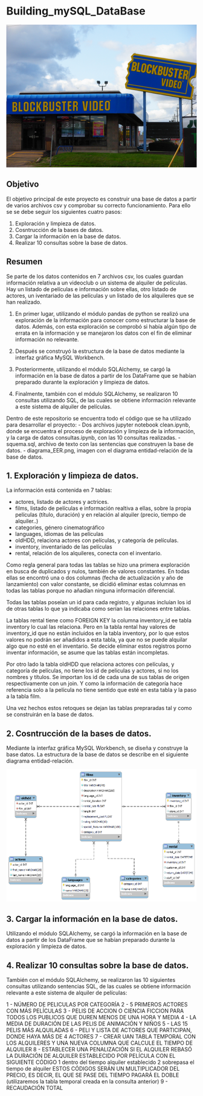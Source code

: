 # Building_mySQL_DataBase

![bb](https://github.com/AaronNebreda/Building_mySQL_DataBase/blob/main/img/Blockbuster.jpg)

## Objetivo

El objetivo principal de este proyecto es construir una base de datos a partir de varios archivos csv y comprobar su correcto funcionamiento. Para ello se se debe seguir los siguientes cuatro pasos: 

   1. Exploración y limpieza de datos.
   2. Cosntrucción de la bases de datos.
   3. Cargar la información en la base de datos.
   4. Realizar 10 consultas sobre la base de datos.


## Resumen

Se parte de los datos contenidos en 7 archivos csv, los cuales guardan información relativa a un videoclub o un sistema de alquiler de películas. Hay un listado de películas e información sobre ellas, otro listado de actores, un iventariado de las películas y un listado de los alquileres que se han realizado.

1. En primer lugar, utilizando el módulo pandas de python se realizó una exploración de la información para conocer como estructurar la base de datos. Además, con esta exploración se comprobó si había algún tipo de errata en la información y se manejaron los datos con el fin de eliminar información no relevante.

2. Después se construyó la estructura de la base de datos mediante la interfaz gráfica MySQL Workbench.

3. Posteriormente, utilizando el módulo SQLAlchemy, se cargó la información en la base de datos a partir de los DataFrame que se habían preparado durante la exploración y limpieza de datos.

4. Finalmente, también con el módulo SQLAlchemy, se realizaron 10 consultas utilizando SQL, de las cuales se obtiene información relevante a este sistema de alquiler de películas.


Dentro de este repositorio se encuentra todo el código que se ha utilizado para desarrollar el proyecto: 
    - Dos archivos jupyter notebook 
                    clean.ipynb, donde se encuentra el proceso de exploración y limpieza de la información, y la carga de datos
                    consultas.ipynb, con las 10 consultas realizadas.
    - squema.sql, archivo de texto con las sentencias que construyen la base de datos.
    - diagrama_EER.png, imagen con el diagrama entidad-relación de la base de datos.
    
    
## 1. Exploración y limpieza de datos.
    
 
La información está contenida en 7 tablas:

   - actores, listado de actores y actrices.
   - films, listado de películas e información realtiva a ellas, sobre la propia películas (título, duración) y en relación al alquiler (precio, tiempo de alquiler..)
   - categories, género cinematográfico
   - languages, idiomas de las películas
   - oldHDD, relaciona actores con películas, y categoría de películas.
   - inventory, inventariado de las películas
   - rental, relación de los alquileres, conecta con el inventario.
 
Como regla general para todas las tablas se hizo una primera exploración en busca de duplicados y nulos, también de valores constantes. 
En todas ellas se encontró una o dos columnas (fecha de actualización y año de lanzamiento) con valor constante, se dicidió eliminar estas columnas en todas las tablas porque no añadían ninguna información diferencial.

Todas las tablas poseían un id para cada registro, y algunas incluían los id de otras tablas lo que ya indicaba como serían las relaciones entre tablas.

La tablas rental tiene como FOREIGN KEY la columna inventory_id ee tabla inventory lo cual las relaciona. Pero en la tabla rental hay valores de inventory_id que no están incluidos en la tabla inventory, por lo que estos valores no podrán ser añadidos a esta tabla, ya que no se puede alquilar algo que no esté en el inventario. Se decide eliminar estos registros porno inventar información, se asume que las tablas están incompletas.

Por otro lado la tabla oldHDD que relaciona actores con películas, y categoría de películas, no tiene los id  de peliculas y actores, si no los nombres y títulos. Se importan los id de cada una de sus tablas de origen respectivamente con un join. Y como la información de categoría hace referencia solo a la película no tiene sentido que esté en esta tabla y la paso a la tabla film.

Una vez hechos estos retoques se dejan las tablas prepraradas tal y como se construirán en la base de datos.


## 2. Cosntrucción de la bases de datos.

Mediante la interfaz gráfica MySQL Workbench, se diseña y construye la base datos. La estructura de la base de datos se describe en el siguiente diagrama entidad-relación.

![bb](https://github.com/AaronNebreda/Building_mySQL_DataBase/blob/main/src/diagrama_EER.png)


## 3. Cargar la información en la base de datos.

Utilizando el módulo SQLAlchemy, se cargó la información en la base de datos a partir de los DataFrame que se habían preparado durante la exploración y limpieza de datos.


## 4. Realizar 10 consultas sobre la base de datos.

También con el módulo SQLAlchemy, se realizaron las 10 siguientes consultas utilizando sentencias SQL, de las cuales se obtiene información relevante a este sistema de alquiler de películas:

1 - NÚMERO DE PELICULAS POR CATEGORÍA
2 - 5 PRIMEROS ACTORES CON MÁS PELÍCULAS
3 - PELIS DE ACCION O CIENCIA FICCION PARA TODOS LOS PUBLICOS QUE DUREN MENOS DE UNA HORA Y MEDIA
4 - LA MEDIA DE DURACIÓN DE LAS PELIS DE ANIMACIÓN Y NIÑOS
5 - LAS 15 PELIS MÁS ALQUILADAS
6 - PELI Y LISTA DE ACTORES QUE PARTICIPAN, DONDE HAYA MÁS DE 4 ACTORES
7 - CREAR UAN TABLA TEMPORAL CON LOS ALQUILERES Y UNA NUEVA COLUMNA QUE CALCULE EL TIEMPO DE ALQUILER
8 - ESTABLECER UNA PENALIZACIÓN SI EL ALQUILER REBASÓ LA DURACIÓN DE ALQUILER ESTABLECIDO POR PELÍCULA CON EL SIGUIENTE CÓDIGO 1 dentro del tiempo alquiler establecido 2 sobrepasa el tiempo de alquiler ESTOS CÓDIGOS SERÁN UN MULTIPLICADOR DEL PRECIO, ES DECIR, EL QUE SE PASE DEL TIEMPO PAGARÁ EL DOBLE (utilizaremos la tabla temporal creada en la consulta anterior)
9 - RECAUDACIÓN TOTAL





